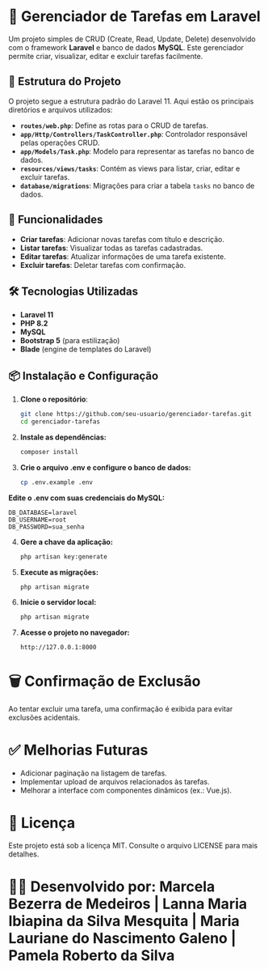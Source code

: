 # 📝 Gerenciador de Tarefas em Laravel

Um projeto simples de CRUD (Create, Read, Update, Delete) desenvolvido com o framework **Laravel** e banco de dados **MySQL**. Este gerenciador permite criar, visualizar, editar e excluir tarefas facilmente.

## 📂 Estrutura do Projeto

O projeto segue a estrutura padrão do Laravel 11. Aqui estão os principais diretórios e arquivos utilizados:

- **`routes/web.php`**: Define as rotas para o CRUD de tarefas.
- **`app/Http/Controllers/TaskController.php`**: Controlador responsável pelas operações CRUD.
- **`app/Models/Task.php`**: Modelo para representar as tarefas no banco de dados.
- **`resources/views/tasks`**: Contém as views para listar, criar, editar e excluir tarefas.
- **`database/migrations`**: Migrações para criar a tabela `tasks` no banco de dados.

## 🚀 Funcionalidades

- **Criar tarefas**: Adicionar novas tarefas com título e descrição.
- **Listar tarefas**: Visualizar todas as tarefas cadastradas.
- **Editar tarefas**: Atualizar informações de uma tarefa existente.
- **Excluir tarefas**: Deletar tarefas com confirmação.

## 🛠️ Tecnologias Utilizadas

- **Laravel 11**
- **PHP 8.2**
- **MySQL**
- **Bootstrap 5** (para estilização)
- **Blade** (engine de templates do Laravel)

## 📦 Instalação e Configuração

1. **Clone o repositório**:

   ```bash
   git clone https://github.com/seu-usuario/gerenciador-tarefas.git
   cd gerenciador-tarefas
2. **Instale as dependências:**
    ```bash
   composer install
   
3. **Crie o arquivo .env e configure o banco de dados:**
    ```bash
   cp .env.example .env

**Edite o .env com suas credenciais do MySQL:**

    DB_DATABASE=laravel
    DB_USERNAME=root
    DB_PASSWORD=sua_senha

4. **Gere a chave da aplicação:**
    ```bash
   php artisan key:generate
   
5. **Execute as migrações:**
   ``` bash
   php artisan migrate

6. **Inicie o servidor local:**
    ```bash
   php artisan migrate
   
7. **Acesse o projeto no navegador:**
    ```
   http://127.0.0.1:8000
   
# 🗑️ Confirmação de Exclusão
Ao tentar excluir uma tarefa, uma confirmação é exibida para evitar exclusões acidentais.

# ✅ Melhorias Futuras
- Adicionar paginação na listagem de tarefas.
- Implementar upload de arquivos relacionados às tarefas.
- Melhorar a interface com componentes dinâmicos (ex.: Vue.js).

# 📄 Licença
Este projeto está sob a licença MIT. Consulte o arquivo LICENSE para mais detalhes.

# 👨‍💻 Desenvolvido por: Marcela Bezerra de Medeiros | Lanna Maria Ibiapina da Silva Mesquita | Maria Lauriane do Nascimento Galeno | Pamela Roberto da Silva
